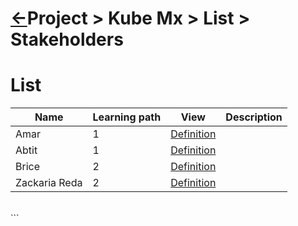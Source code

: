 <head><link rel="stylesheet" href="../../../../md.css"/><script src="../../../md.js"></script></head>

[//]: #(Reference)
[Repo_Readme]:    ../README.md

# [&larr;][Repo_Readme]Project > Kube Mx > List > Stakeholders
# List
|Name|Learning path|View|Description
|-|-|-|-|
|Amar|1|[Definition](.)
|Abtit|1|[Definition](.)
|Brice|2|[Definition](.)
|Zackaria Reda|2|[Definition](.)
<br>
```
